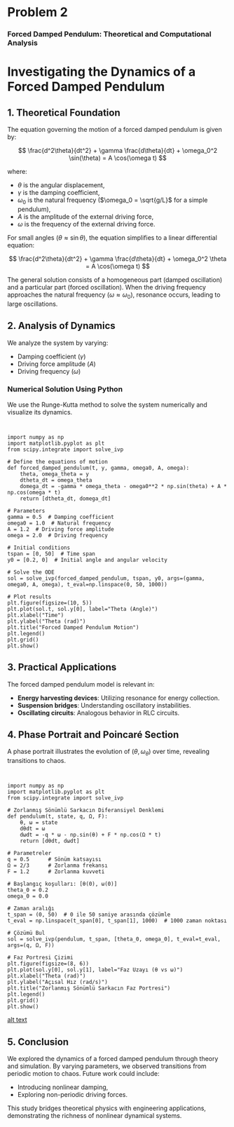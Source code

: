 # Problem 2
### Forced Damped Pendulum: Theoretical and Computational Analysis


# Investigating the Dynamics of a Forced Damped Pendulum

## 1. Theoretical Foundation

The equation governing the motion of a forced damped pendulum is given by:

$$ \frac{d^2\theta}{dt^2} + \gamma \frac{d\theta}{dt} + \omega_0^2 \sin(\theta) = A \cos(\omega t) $$

where:
- $\theta$ is the angular displacement,
- $\gamma$ is the damping coefficient,
- $\omega_0$ is the natural frequency ($\omega_0 = \sqrt{g/L}$ for a simple pendulum),
- $A$ is the amplitude of the external driving force,
- $\omega$ is the frequency of the external driving force.

For small angles ($\theta \approx \sin \theta$), the equation simplifies to a linear differential equation:

$$ \frac{d^2\theta}{dt^2} + \gamma \frac{d\theta}{dt} + \omega_0^2 \theta = A \cos(\omega t) $$

The general solution consists of a homogeneous part (damped oscillation) and a particular part (forced oscillation). When the driving frequency approaches the natural frequency ($\omega \approx \omega_0$), resonance occurs, leading to large oscillations.

## 2. Analysis of Dynamics

We analyze the system by varying:
- Damping coefficient ($\gamma$)
- Driving force amplitude ($A$)
- Driving frequency ($\omega$)

### Numerical Solution Using Python
We use the Runge-Kutta method to solve the system numerically and visualize its dynamics.
```


import numpy as np
import matplotlib.pyplot as plt
from scipy.integrate import solve_ivp

# Define the equations of motion
def forced_damped_pendulum(t, y, gamma, omega0, A, omega):
    theta, omega_theta = y
    dtheta_dt = omega_theta
    domega_dt = -gamma * omega_theta - omega0**2 * np.sin(theta) + A * np.cos(omega * t)
    return [dtheta_dt, domega_dt]

# Parameters
gamma = 0.5  # Damping coefficient
omega0 = 1.0  # Natural frequency
A = 1.2  # Driving force amplitude
omega = 2.0  # Driving frequency

# Initial conditions
tspan = [0, 50]  # Time span
y0 = [0.2, 0]  # Initial angle and angular velocity

# Solve the ODE
sol = solve_ivp(forced_damped_pendulum, tspan, y0, args=(gamma, omega0, A, omega), t_eval=np.linspace(0, 50, 1000))

# Plot results
plt.figure(figsize=(10, 5))
plt.plot(sol.t, sol.y[0], label="Theta (Angle)")
plt.xlabel("Time")
plt.ylabel("Theta (rad)")
plt.title("Forced Damped Pendulum Motion")
plt.legend()
plt.grid()
plt.show()
```


## 3. Practical Applications
The forced damped pendulum model is relevant in:
- **Energy harvesting devices**: Utilizing resonance for energy collection.
- **Suspension bridges**: Understanding oscillatory instabilities.
- **Oscillating circuits**: Analogous behavior in RLC circuits.

## 4. Phase Portrait and Poincaré Section
A phase portrait illustrates the evolution of $(\theta, \omega_\theta)$ over time, revealing transitions to chaos.
```


import numpy as np
import matplotlib.pyplot as plt
from scipy.integrate import solve_ivp

# Zorlanmış Sönümlü Sarkacın Diferansiyel Denklemi
def pendulum(t, state, q, Ω, F):
    θ, ω = state
    dθdt = ω
    dωdt = -q * ω - np.sin(θ) + F * np.cos(Ω * t)
    return [dθdt, dωdt]

# Parametreler
q = 0.5      # Sönüm katsayısı
Ω = 2/3      # Zorlanma frekansı
F = 1.2      # Zorlanma kuvveti

# Başlangıç koşulları: [θ(0), ω(0)]
theta_0 = 0.2
omega_0 = 0.0

# Zaman aralığı
t_span = (0, 50)  # 0 ile 50 saniye arasında çözümle
t_eval = np.linspace(t_span[0], t_span[1], 1000)  # 1000 zaman noktası

# Çözümü Bul
sol = solve_ivp(pendulum, t_span, [theta_0, omega_0], t_eval=t_eval, args=(q, Ω, F))

# Faz Portresi Çizimi
plt.figure(figsize=(8, 6))
plt.plot(sol.y[0], sol.y[1], label="Faz Uzayı (θ vs ω)")
plt.xlabel("Theta (rad)")
plt.ylabel("Açısal Hız (rad/s)")
plt.title("Zorlanmış Sönümlü Sarkacın Faz Portresi")
plt.legend()
plt.grid()
plt.show()

```
[alt text](Unknown.png)
## 5. Conclusion
We explored the dynamics of a forced damped pendulum through theory and simulation. By varying parameters, we observed transitions from periodic motion to chaos. Future work could include:
- Introducing nonlinear damping,
- Exploring non-periodic driving forces.

This study bridges theoretical physics with engineering applications, demonstrating the richness of nonlinear dynamical systems.
#

[def]: URL